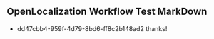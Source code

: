 ## OpenLocalization Workflow Test MarkDown
* dd47cbb4-959f-4d79-8bd6-ff8c2b148ad2 thanks!

<!--HONumber=Aug16_HO4-->


